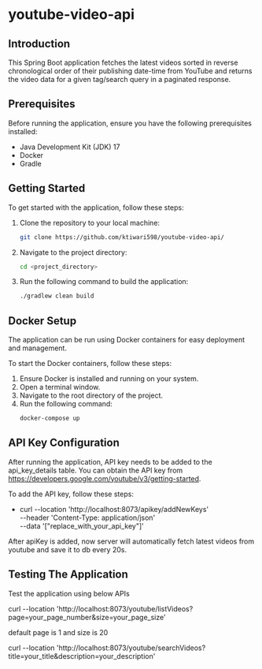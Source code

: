 # youtube-video-api

## Introduction
This Spring Boot application fetches the latest videos sorted in reverse chronological order of their publishing
date-time from YouTube and returns the video data for a given tag/search query in a paginated response.

## Prerequisites
Before running the application, ensure you have the following prerequisites installed:
- Java Development Kit (JDK) 17
- Docker
- Gradle

## Getting Started
To get started with the application, follow these steps:
1. Clone the repository to your local machine:
    ```bash
    git clone https://github.com/ktiwari598/youtube-video-api/
    ```
2. Navigate to the project directory:
    ```bash
    cd <project_directory>
    ```
3. Run the following command to build the application:
    ```bash
    ./gradlew clean build
    ```

## Docker Setup
The application can be run using Docker containers for easy deployment and management.

To start the Docker containers, follow these steps:
1. Ensure Docker is installed and running on your system.
2. Open a terminal window.
3. Navigate to the root directory of the project.
4. Run the following command:
    ```bash
    docker-compose up
    ```

## API Key Configuration
After running the application, API key needs to be added to the api_key_details table. You can obtain the
API key from https://developers.google.com/youtube/v3/getting-started.

To add the API key, follow these steps:
- curl --location 'http://localhost:8073/apikey/addNewKeys' \
  --header 'Content-Type: application/json' \
  --data '["replace_with_your_api_key"]'

After apiKey is added, now server will automatically fetch latest videos from youtube and save it to db every 20s.

## Testing The Application
Test the application using below APIs

curl --location 'http://localhost:8073/youtube/listVideos?page=your_page_number&size=your_page_size'

default page is 1 and size is 20

curl --location 'http://localhost:8073/youtube/searchVideos?title=your_title&description=your_description'